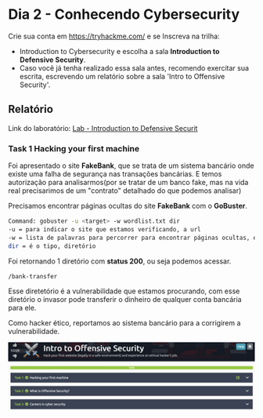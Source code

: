 # Dia 2 - Conhecendo Cybersecurity
Crie sua conta em https://tryhackme.com/ e se Inscreva na trilha:
- Introduction to Cybersecurity e escolha a sala **Introduction to Defensive Security**. 
- Caso você já tenha realizado essa sala antes, recomendo exercitar sua escrita, escrevendo um relatório sobre a sala 'Intro to Offensive Security'.

## Relatório

Link do laboratório: [Lab - Introduction to Defensive Securit](https://tryhackme.com/room/introtooffensivesecurity)

### Task 1 Hacking your first machine 

Foi apresentado o site **FakeBank**, que se trata de um sistema bancário onde existe uma falha de segurança nas transações bancárias. E temos autorização para analisarmos(por se tratar de um banco fake, mas na vida real precisarimos de um "contrato" detalhado do que podemos analisar)

Precisamos encontrar páginas ocultas do site **FakeBank** com o **GoBuster**. 

```bash
Command: gobuster -u <target> -w wordlist.txt dir
-u = para indicar o site que estamos verificando, a url
-w = lista de palavras para percorrer para encontrar páginas ocultas, é o "dicionário"(wordlist.txt) onde estão as palavras.
dir = é o tipo, diretório
```
Foi retornando 1 diretório com **status 200**, ou seja podemos acessar.

```bash
/bank-transfer
```

Esse diretetório é a vulnerabilidade que estamos procurando, com esse diretório o invasor pode transferir o dinheiro de qualquer conta bancária para ele. 

Como hacker ético, reportamos ao sistema bancário para a corrigirem a vulnerabilidade.

![dia 02](./pics/dia02.png)